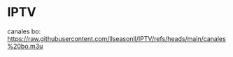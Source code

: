 # IPTV
canales bo:  https://raw.githubusercontent.com/llseasonll/IPTV/refs/heads/main/canales%20bo.m3u

